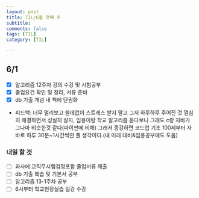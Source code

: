 ```yaml
---
layout: post
title: TIL/6월 첫째 주 
subtitle: 
comments: false
tags: [TIL]
category: [TIL]

---
```


## 6/1

- [x] 알고리즘 12주차 강의 수강 및 시험공부
- [x] 졸업요건 확인 및 정리, 서류 준비
- [x] db 기출 개념 내 책에 단권화
- 피드백: 너무 멀리보고 쓸데없이 스트레스 받지 말고 그저 하루하루 주어진 것 열심히 해결하면서 성실히 살자, 임용이랑 학교 알고리즘 듣다보니 그래도 c랑 자바가 그나마 비슷한것 같다(파이썬에 비해) 그래서 종강하면 코드업 기초 100제부터 자바로 하루 30분~1시간씩만 풀 생각이다.(내 미래 대비&임용공부에도 도움)
 
### 내일 할 것

- [ ] 과사에 교직무시험검정포함 졸업서류 제출
- [ ] db 기출 복습 및 기본서 공부
- [ ] 알고리즘 13-1주차 공부
- [ ] 6시부터 학교현장실습 실강 수강
